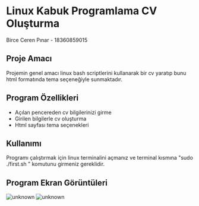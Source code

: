 # Linux Kabuk Programlama CV Oluşturma

Birce Ceren Pınar - 18360859015

## Proje Amacı
Projemin genel amacı linux bash scriptlerini kullanarak bir cv yaratıp bunu html formatında tema seçeneğiyle sunmaktadır.

## Program Özellikleri
- Açılan pencereden cv bilgilerinizi girme
- Girilen bilgilerle cv oluşturma
- Html sayfası tema seçenekleri

## Kullanımı
Programı çalıştırmak için linux terminalini açmanız ve terminal kısmına "sudo ./first.sh " komutunu girmeniz gereklidir.

## Program Ekran Görüntüleri
![unknown](https://user-images.githubusercontent.com/56169407/149348241-3e9622e0-3380-483a-ad0d-72aaabca2507.png)
![unknown](https://user-images.githubusercontent.com/56169407/149348258-4b0b7d1d-59c5-46eb-a190-0790fb631cec.png)
